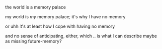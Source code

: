 the world is a memory palace

my world is *my* memory palace; it's why I have no memory

or uhh it's at least how I cope with having no memory

and no sense of anticipating, either, which .. is what I can describe maybe as missing future-memory?
